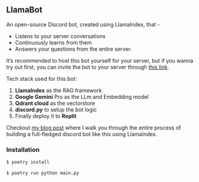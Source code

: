 ## LlamaBot

An open-source Discord bot, created using LlamaIndex, that -
- Listens to your server conversations
- Continuously learns from them
- Answers your questions from the entire server.

It’s recommended to host this bot yourself for your server, but if you wanna try out first, you can invite the bot to your server through [this link](https://discord.com/api/oauth2/authorize?client_id=1203216926730616862&permissions=3072&scope=bot).

Tech stack used for this bot:
1. **LlamaIndex** as the RAG framework
2. **Google Gemini** Pro as the LLm and Embedding model
3. **Qdrant cloud** as the vectorstore
4. **discord.py** to setup the bot logic
5. Finally deploy it to **Replit**

Checkout [my blog post](https://clusteredbytes.pages.dev/posts/2024/create-a-discord-chatbot-using-llamaindex-for-your-server/) where I walk you through the entire process of building a full-fledged discord bot like this using LlamaIndex.


### Installation


```bash
$ poetry install

$ poetry run python main.py
```
